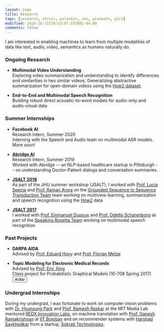 ```yaml
---
layout: page
title: Research
tags: [research, shruti, palaskar, cmu, graduate, pict]
modified: 2018-28-11T20:53:07.573882-04:00
comments: false
---
```


I am interested in enabling machines to learn from multiple modalities of data like text, audio, video, semantics as humans naturally do.

### Ongoing Research


* **Multimodal Video Understanding**  
Exploring video summarization and understanding to identify differences and similarities in two similar videos. Generalizing abstractive summarization for open-domain videos using the [How2 dataset](https://github.com/srvk/how2-dataset).


* **End-to-End and Multimodal Speech Recognition**  
Building robust direct acoustic-to-word models for audio-only and audio-visual data

  

### Summer Internships

* **Facebook AI**  
Research Intern, Summer 2020  
Interning with the Speech and Audio team on multimodal ASR models. More soon!


* **[Abridge AI](https://www.abridge.com)**  
Research Intern, Summer 2019  
Worked with Abridge -- an NLP-based healthcare startup in Pittsburgh -- on understanding Doctor-Patient dialogs and conversation summaries.


* **[JSALT 2018](https://www.clsp.jhu.edu/workshops/18-workshop/)**  
As part of the JHU summer workshop (JSALT), I worked with [Prof. Lucia Specia](https://staffwww.dcs.shef.ac.uk/people/L.Specia/) and [Prof. Raman Arora](http://www.cs.jhu.edu/~raman/Home.html) on the [Grounded Sequence to Sequence Transduction Team](https://www.clsp.jhu.edu/workshops/18-workshop/grounded-sequence-sequence-transduction/) team working on multiview learning, summarization and speech recognition using the [How2](https://github.com/srvk/how2-dataset) data

* **[JSALT 2017](https://www.lti.cs.cmu.edu/2017-jelinek-workshop)**   
I worked with [Prof. Emmanuel Dupoux](http://www.lscp.net/persons/dupoux/) and [Prof. Odette Scharenborg](https://scholar.google.nl/citations?2user=hyz2eHkAAAAJ&hl=nl) as part of the [Speaking Rosetta Team](http://129.199.81.135/cmuworkshop/) working on multimodal speech recognition

### Past Projects

* **DARPA AIDA**  
Advised by [Prof. Eduard Hovy](https://www.cs.cmu.edu/~hovy/) and [Prof. Florian Metze](http://www.cs.cmu.edu/~fmetze/interACT/Home.html)


* **Topic Modeling for Electronic Medical Records**  
Advised by [Prof. Eric Xing](http://www.cs.cmu.edu/~epxing/)  
Class project for Probabilistic Graphical Models (10-708 Spring 2017)  
[<button type="button" class="btn btn-info">ArXiv</button>](https://arxiv.org/pdf/1709.02842.pdf)

### Undergrad Internships

During my undergrad, I was fortunate to work on computer vision problems with [Dr. Hyunsung Park](https://sites.google.com/site/hyunsung/) and [Prof. Ramesh Raskar](http://web.media.mit.edu/~raskar/) at the MIT Media Lab mentored [REDX Innovation Labs](http://redx.io), on machine translation with [Prof. Ganesh Ramakrishnan](https://www.cse.iitb.ac.in/~ganesh/) at [IIT Bombay](https://www.cse.iitb.ac.in) and on recommender systems with [Harshad Saykhedkar](https://www.linkedin.com/in/harshadss/?originalSubdomain=in) from a startup, [Sokrati Technologies](https://sokrati.com).

